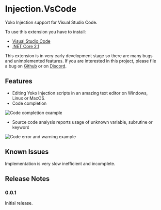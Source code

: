 # Injection.VsCode

Yoko Injection support for Visual Studio Code.

To use this extension you have to install:

- [Visual Studio Code](https://code.visualstudio.com/)
- [.NET Core 2.1](https://dotnet.microsoft.com/download/dotnet-core/2.1)


This extension is in very early development stage so there are many bugs
and unimplemented features. If you are interested in this project, please file a bug on [Github](https://github.com/uoinfusion/InjectionScript/issues) or on [Discord](https://discord.gg/Ng3RDke).

## Features

- Editing Yoko Injection scripts in an amazing text editor on Windows, Linux or MacOS.
- Code completion

![Code completion example](https://raw.githubusercontent.com/uoinfusion/InjectionScript/master/clients/vscode/images/code-completion.gif)

- Source code analysis reports usage of unknown variable, subrutine or keyword

![Code error and warning example](https://raw.githubusercontent.com/uoinfusion/InjectionScript/master/clients/vscode/images/code-analysis.gif)

## Known Issues

Implementation is very slow inefficient and incomplete.

## Release Notes

### 0.0.1

Initial release.
